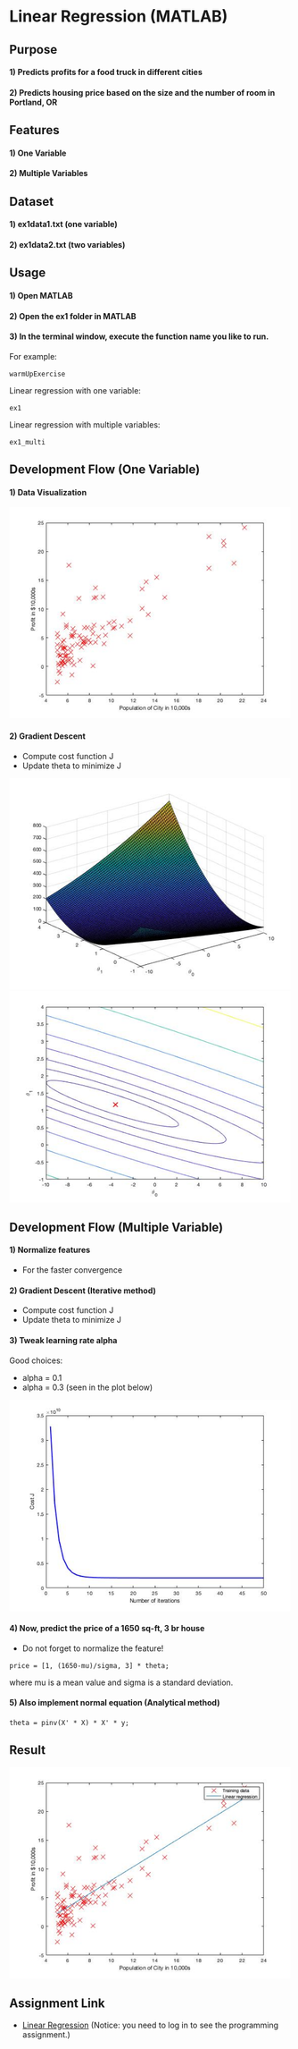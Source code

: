 # Linear Regression (MATLAB)


## Purpose
#### 1) Predicts profits for a food truck in different cities
#### 2) Predicts housing price based on the size and the number of room in Portland, OR


## Features
#### 1) One Variable
#### 2) Multiple Variables


## Dataset
#### 1) ex1data1.txt (one variable)
#### 2) ex1data2.txt (two variables)


## Usage
#### 1) Open MATLAB
#### 2) Open the ex1 folder in MATLAB
#### 3) In the terminal window, execute the function name you like to run.  
For example:
```
warmUpExercise
```
Linear regression with one variable:
```
ex1
```
Linear regression with multiple variables:
```
ex1_multi
```


## Development Flow (One Variable)
#### 1) Data Visualization
![Scatter plot](img/data-plot.jpg)
#### 2) Gradient Descent
- Compute cost function J
- Update theta to minimize J

![Surface plot of J](img/plot-J.jpg)
![Contour plot of J](img/contour-plot-J.jpg)


## Development Flow (Multiple Variable)
#### 1) Normalize features
- For the faster convergence
#### 2) Gradient Descent (Iterative method)
- Compute cost function J
- Update theta to minimize J
#### 3) Tweak learning rate alpha
Good choices:
- alpha = 0.1
- alpha = 0.3 (seen in the plot below)

![Convergence](img/convergence.jpg)
#### 4) Now, predict the price of a 1650 sq-ft, 3 br house
- Do not forget to normalize the feature!
```
price = [1, (1650-mu)/sigma, 3] * theta;
```
where mu is a mean value and sigma is a standard deviation.
#### 5) Also implement normal equation (Analytical method)
```
theta = pinv(X' * X) * X' * y;
```


## Result
![Linear Regression Fit](img/linear-fit.jpg)


## Assignment Link
- [Linear Regression](https://www.coursera.org/learn/machine-learning/programming/8f3qT/linear-regression) 
(Notice: you need to log in to see the programming assignment.)
